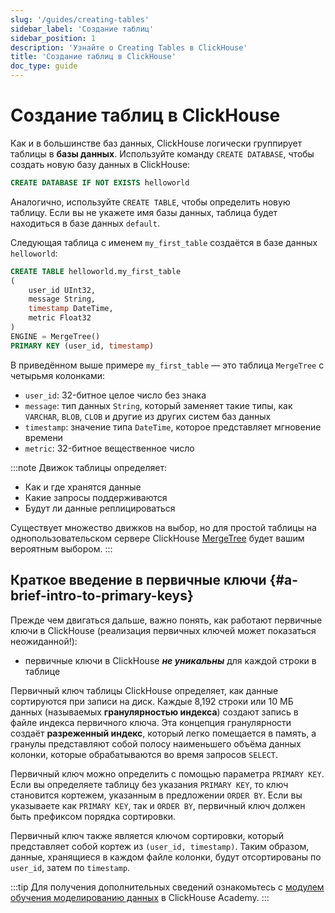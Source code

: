 ```yaml
---
slug: '/guides/creating-tables'
sidebar_label: 'Создание таблиц'
sidebar_position: 1
description: 'Узнайте о Creating Tables в ClickHouse'
title: 'Создание таблиц в ClickHouse'
doc_type: guide
---
```

# Создание таблиц в ClickHouse

 Как и в большинстве баз данных, ClickHouse логически группирует таблицы в **базы данных**. Используйте команду `CREATE DATABASE`, чтобы создать новую базу данных в ClickHouse:

```sql
CREATE DATABASE IF NOT EXISTS helloworld
```

Аналогично, используйте `CREATE TABLE`, чтобы определить новую таблицу. Если вы не укажете имя базы данных, таблица будет находиться в базе данных `default`. 

Следующая таблица с именем `my_first_table` создаётся в базе данных `helloworld`:

```sql
CREATE TABLE helloworld.my_first_table
(
    user_id UInt32,
    message String,
    timestamp DateTime,
    metric Float32
)
ENGINE = MergeTree()
PRIMARY KEY (user_id, timestamp)
```

В приведённом выше примере `my_first_table` — это таблица `MergeTree` с четырьмя колонками:

- `user_id`:  32-битное целое число без знака
- `message`: тип данных `String`, который заменяет такие типы, как `VARCHAR`, `BLOB`, `CLOB` и другие из других систем баз данных
- `timestamp`: значение типа `DateTime`, которое представляет мгновение времени
- `metric`: 32-битное вещественное число

:::note
Движок таблицы определяет:
- Как и где хранятся данные
- Какие запросы поддерживаются
- Будут ли данные реплицироваться

Существует множество движков на выбор, но для простой таблицы на однопользовательском сервере ClickHouse [MergeTree](/engines/table-engines/mergetree-family/mergetree.md) будет вашим вероятным выбором.
:::

## Краткое введение в первичные ключи {#a-brief-intro-to-primary-keys}

Прежде чем двигаться дальше, важно понять, как работают первичные ключи в ClickHouse (реализация первичных ключей может показаться неожиданной!):

- первичные ключи в ClickHouse **_не уникальны_** для каждой строки в таблице

Первичный ключ таблицы ClickHouse определяет, как данные сортируются при записи на диск. Каждые 8,192 строки или 10 МБ данных (называемых **гранулярностью индекса**) создают запись в файле индекса первичного ключа. Эта концепция гранулярности создаёт **разреженный индекс**, который легко помещается в память, а гранулы представляют собой полосу наименьшего объёма данных колонки, которые обрабатываются во время запросов `SELECT`.

Первичный ключ можно определить с помощью параметра `PRIMARY KEY`. Если вы определяете таблицу без указания `PRIMARY KEY`, то ключ становится кортежем, указанным в предложении `ORDER BY`. Если вы указываете как `PRIMARY KEY`, так и `ORDER BY`, первичный ключ должен быть префиксом порядка сортировки.

Первичный ключ также является ключом сортировки, который представляет собой кортеж из `(user_id, timestamp)`. Таким образом, данные, хранящиеся в каждом файле колонки, будут отсортированы по `user_id`, затем по `timestamp`.

:::tip
Для получения дополнительных сведений ознакомьтесь с [модулем обучения моделированию данных](https://learn.clickhouse.com/visitor_catalog_class/show/1328860/?utm_source=clickhouse&utm_medium=docs) в ClickHouse Academy.
:::